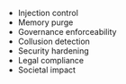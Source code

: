 - Injection control
- Memory purge
- Governance enforceability
- Collusion detection
- Security hardening
- Legal compliance
- Societal impact
